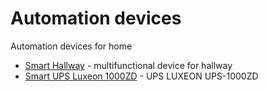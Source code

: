 # Automation devices

Automation devices for home

- [Smart Hallway](smart-hallway) - multifunctional device for hallway
- [Smart UPS Luxeon 1000ZD](smart-ups-luxeon) - UPS LUXEON UPS-1000ZD
